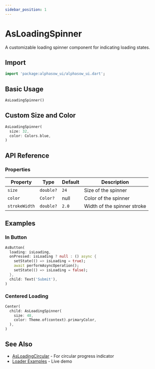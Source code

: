 ```yaml
---
sidebar_position: 1
---
```


# AsLoadingSpinner

A customizable loading spinner component for indicating loading states.

## Import

```dart
import 'package:alphasow_ui/alphasow_ui.dart';
```

## Basic Usage

```dart
AsLoadingSpinner()
```

## Custom Size and Color

```dart
AsLoadingSpinner(
  size: 32,
  color: Colors.blue,
)
```

## API Reference

### Properties

| Property | Type | Default | Description |
|----------|------|---------|-------------|
| `size` | `double?` | `24` | Size of the spinner |
| `color` | `Color?` | null | Color of the spinner |
| `strokeWidth` | `double?` | `2.0` | Width of the spinner stroke |

## Examples

### In Button
```dart
AsButton(
  loading: isLoading,
  onPressed: isLoading ? null : () async {
    setState(() => isLoading = true);
    await performAsyncOperation();
    setState(() => isLoading = false);
  },
  child: Text('Submit'),
)
```

### Centered Loading
```dart
Center(
  child: AsLoadingSpinner(
    size: 48,
    color: Theme.of(context).primaryColor,
  ),
)
```

## See Also

- [AsLoadingCircular](./as-loading-circular) - For circular progress indicator
- [Loader Examples](https://ui.alphasow.dev/loaders) - Live demo